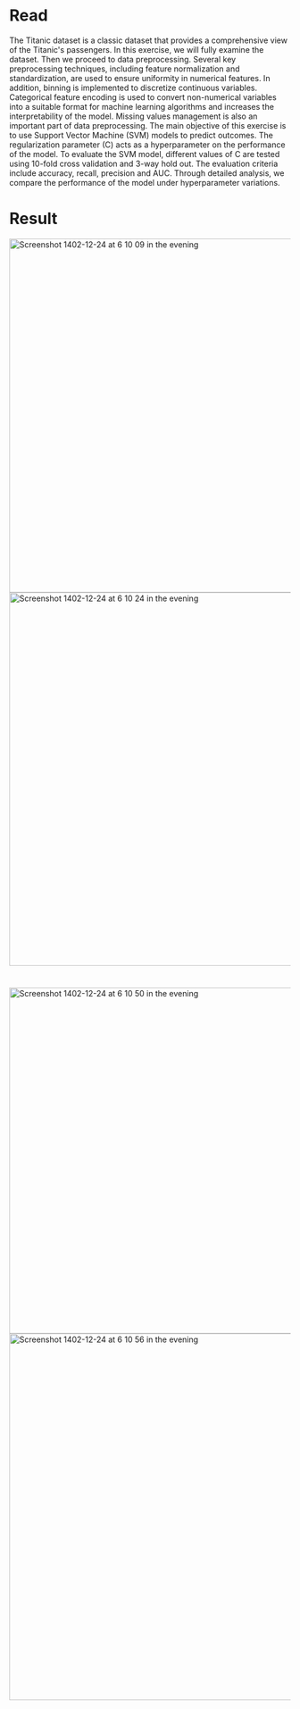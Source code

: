 # Read

The Titanic dataset is a classic dataset that provides a comprehensive view of the Titanic's passengers. In this exercise, we will fully examine the dataset.
Then we proceed to data preprocessing. Several key preprocessing techniques, including feature normalization and standardization, are used to ensure uniformity in numerical features. In addition, binning is implemented to discretize continuous variables. Categorical feature encoding is used to convert non-numerical variables into a suitable format for machine learning algorithms and increases the interpretability of the model. Missing values management is also an important part of data preprocessing.
The main objective of this exercise is to use Support Vector Machine (SVM) models to predict outcomes. The regularization parameter (C) acts as a hyperparameter on the performance of the model. To evaluate the SVM model, different values of C are tested using 10-fold cross validation and 3-way hold out.
The evaluation criteria include accuracy, recall, precision and AUC. Through detailed analysis, we compare the performance of the model under hyperparameter variations.

# Result

<img width="634" alt="Screenshot 1402-12-24 at 6 10 09 in the evening" src="https://github.com/nrgsrzd/Titanic-Data-Cleaning-and-SVM-Training/assets/66438749/8ad975ca-fe66-4f1b-b7c1-a31c9be1767d">
<img width="669" alt="Screenshot 1402-12-24 at 6 10 24 in the evening" src="https://github.com/nrgsrzd/Titanic-Data-Cleaning-and-SVM-Training/assets/66438749/6bf7d448-5ffe-405c-ac11-dae22f2a8fb0">


#

<img width="620" alt="Screenshot 1402-12-24 at 6 10 50 in the evening" src="https://github.com/nrgsrzd/Titanic-Data-Cleaning-and-SVM-Training/assets/66438749/22ee5c11-74bf-47d6-b20c-aa8cce4b9c02">
<img width="657" alt="Screenshot 1402-12-24 at 6 10 56 in the evening" src="https://github.com/nrgsrzd/Titanic-Data-Cleaning-and-SVM-Training/assets/66438749/1796b0a6-c8b4-4530-a414-86f1dff6be97">
